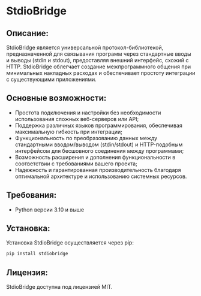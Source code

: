 # StdioBridge

## Описание:

StdioBridge является универсальной протокол-библиотекой, предназначенной для связывания программ через стандартные вводы и выводы (stdin и stdout), предоставляя внешний интерфейс, схожий с HTTP. StdioBridge облегчает создание межпрограммного общения при минимальных накладных расходах и обеспечивает простоту интеграции с существующими приложениями.

## Основные возможности:

- Простота подключения и настройки без необходимости использования сложных веб-серверов или API;
- Поддержка различных языков программирования, обеспечивая максимальную гибкость при интеграции;
- Функциональность по преобразованию данных между стандартными вводом/выводом (stdin/stdout) и HTTP-подобным интерфейсом для бесшовного соединения между программами;
- Возможность расширения и дополнения функциональности в соответствии с требованиями вашего проекта;
- Надежность и гарантированная производительность благодаря оптимальной архитектуре и использованию системных ресурсов.

## Требования:

- Python версии 3.10 и выше

## Установка:

Установка StdioBridge осуществляется через pip:

```bash
pip install stdiobridge
```

## Лицензия:

StdioBridge доступна под лицензией MIT.